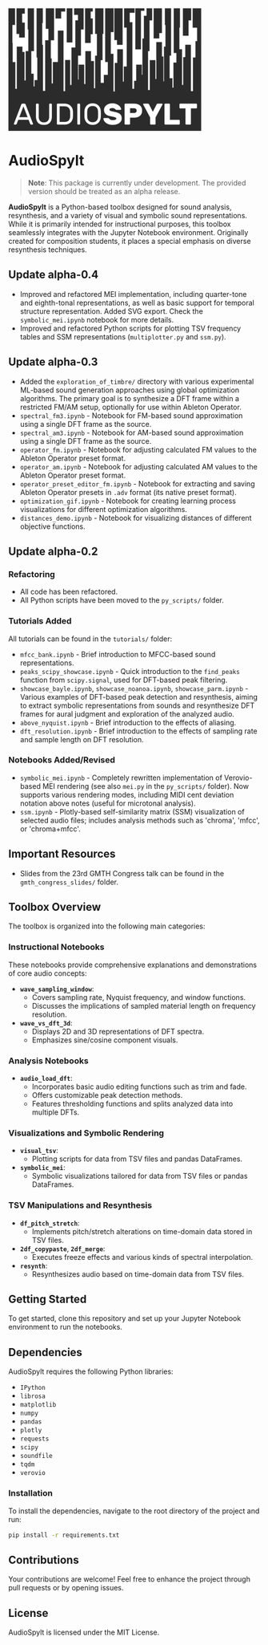 ![AudioSpylt Logo](./logo.png)

# AudioSpylt

> **Note**: This package is currently under development. The provided version should be treated as an alpha release.

**AudioSpylt** is a Python-based toolbox designed for sound analysis, resynthesis, and a variety of visual and symbolic sound representations. While it is primarily intended for instructional purposes, this toolbox seamlessly integrates with the Jupyter Notebook environment. Originally created for composition students, it places a special emphasis on diverse resynthesis techniques.

## Update alpha-0.4

- Improved and refactored MEI implementation, including quarter-tone and eighth-tonal representations, as well as basic support for temporal structure representation. Added SVG export. Check the `symbolic_mei.ipynb` notebook for more details.
- Improved and refactored Python scripts for plotting TSV frequency tables and SSM representations (`multiplotter.py` and `ssm.py`).

## Update alpha-0.3

- Added the `exploration_of_timbre/` directory with various experimental ML-based sound generation approaches using global optimization algorithms. The primary goal is to synthesize a DFT frame within a restricted FM/AM setup, optionally for use within Ableton Operator.
- `spectral_fm3.ipynb` - Notebook for FM-based sound approximation using a single DFT frame as the source.
- `spectral_am3.ipynb` - Notebook for AM-based sound approximation using a single DFT frame as the source.
- `operator_fm.ipynb` - Notebook for adjusting calculated FM values to the Ableton Operator preset format.
- `operator_am.ipynb` - Notebook for adjusting calculated AM values to the Ableton Operator preset format.
- `operator_preset_editor_fm.ipynb` - Notebook for extracting and saving Ableton Operator presets in `.adv` format (its native preset format).
- `optimization_gif.ipynb` - Notebook for creating learning process visualizations for different optimization algorithms.
- `distances_demo.ipynb` - Notebook for visualizing distances of different objective functions.

## Update alpha-0.2

### Refactoring

- All code has been refactored.
- All Python scripts have been moved to the `py_scripts/` folder.

### Tutorials Added

All tutorials can be found in the `tutorials/` folder:

- `mfcc_bank.ipynb` - Brief introduction to MFCC-based sound representations.
- `peaks_scipy_showcase.ipynb` - Quick introduction to the `find_peaks` function from `scipy.signal`, used for DFT-based peak filtering.
- `showcase_bayle.ipynb`, `showcase_noanoa.ipynb`, `showcase_parm.ipynb` - Various examples of DFT-based peak detection and resynthesis, aiming to extract symbolic representations from sounds and resynthesize DFT frames for aural judgment and exploration of the analyzed audio.
- `above_nyquist.ipynb` - Brief introduction to the effects of aliasing.
- `dft_resolution.ipynb` - Brief introduction to the effects of sampling rate and sample length on DFT resolution.

### Notebooks Added/Revised

- `symbolic_mei.ipynb` - Completely rewritten implementation of Verovio-based MEI rendering (see also `mei.py` in the `py_scripts/` folder). Now supports various rendering modes, including MIDI cent deviation notation above notes (useful for microtonal analysis).
- `ssm.ipynb` - Plotly-based self-similarity matrix (SSM) visualization of selected audio files; includes analysis methods such as 'chroma', 'mfcc', or 'chroma+mfcc'.

## Important Resources

- Slides from the 23rd GMTH Congress talk can be found in the `gmth_congress_slides/` folder.

## Toolbox Overview

The toolbox is organized into the following main categories:

### Instructional Notebooks
These notebooks provide comprehensive explanations and demonstrations of core audio concepts:

- **`wave_sampling_window`**:
  - Covers sampling rate, Nyquist frequency, and window functions.
  - Discusses the implications of sampled material length on frequency resolution.
- **`wave_vs_dft_3d`**:
  - Displays 2D and 3D representations of DFT spectra.
  - Emphasizes sine/cosine component visuals.

### Analysis Notebooks
- **`audio_load_dft`**:
  - Incorporates basic audio editing functions such as trim and fade.
  - Offers customizable peak detection methods.
  - Features thresholding functions and splits analyzed data into multiple DFTs.

### Visualizations and Symbolic Rendering
- **`visual_tsv`**:
  - Plotting scripts for data from TSV files and pandas DataFrames.
- **`symbolic_mei`**:
  - Symbolic visualizations tailored for data from TSV files or pandas DataFrames.

### TSV Manipulations and Resynthesis
- **`df_pitch_stretch`**:
  - Implements pitch/stretch alterations on time-domain data stored in TSV files.
- **`2df_copypaste`**, **`2df_merge`**:
  - Executes freeze effects and various kinds of spectral interpolation.
- **`resynth`**:
  - Resynthesizes audio based on time-domain data from TSV files.

## Getting Started

To get started, clone this repository and set up your Jupyter Notebook environment to run the notebooks.

## Dependencies

AudioSpylt requires the following Python libraries:

- `IPython`
- `librosa`
- `matplotlib`
- `numpy`
- `pandas`
- `plotly`
- `requests`
- `scipy`
- `soundfile`
- `tqdm`
- `verovio`

### Installation

To install the dependencies, navigate to the root directory of the project and run:

```bash
pip install -r requirements.txt
```

## Contributions

Your contributions are welcome! Feel free to enhance the project through pull requests or by opening issues.

## License

AudioSpylt is licensed under the MIT License.
